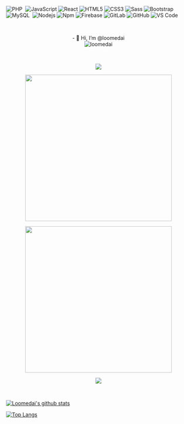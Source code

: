 ![PHP](https://img.shields.io/badge/-PHP-05122A?style=flat&logo=php&logoColor=777BB4)&nbsp;
![JavaScript](https://img.shields.io/badge/-JavaScript-%23F7DF1C?style=flat-square&logo=javascript&logoColor=000000&labelColor=%23F7DF1C&color=%23FFCE5A)
![React](https://img.shields.io/badge/-React-61DAFB?style=flat-square&logo=react&logoColor=ffffff)
![HTML5](https://img.shields.io/badge/-HTML5-%23E44D27?style=flat-square&logo=html5&logoColor=ffffff)
![CSS3](https://img.shields.io/badge/-CSS3-%231572B6?style=flat-square&logo=css3)
![Sass](https://img.shields.io/badge/-Sass-%23CC6699?style=flat-square&logo=sass&logoColor=ffffff)
![Bootstrap](https://img.shields.io/badge/-Bootstrap-563D7C?style=flat-square&logo=Bootstrap)
![MySQL](https://img.shields.io/badge/-MySQL-05122A?style=flat&logo=mysql&logoColor=4479A1)&nbsp;
![Nodejs](https://img.shields.io/badge/-Nodejs-339933?style=flat-square&logo=Node.js&logoColor=ffffff)
![Npm](https://img.shields.io/badge/-npm-CB3837?style=flat-square&logo=npm)
![Firebase](https://img.shields.io/badge/-Firebase-FFCA28?style=flat-square&logo=firebase&logoColor=ffffff)
![GitLab](https://img.shields.io/badge/-GitLab-FCA121?style=flat-square&logo=gitlab)
![GitHub](https://img.shields.io/badge/-GitHub-181717?style=flat-square&logo=github)
![VS Code](http://img.shields.io/badge/-VS%20Code-007ACC?style=flat-square&logo=visual-studio-code&logoColor=ffffff)

<br>
<p align="center" >
- 👋 Hi, I’m @loomedai
  <br>

<img src="https://komarev.com/ghpvc/?username=loomedai&label=Profile%20views&color=0e75b6&style=flat" alt="loomedai" />
  <br>
  
  </p>
<br>

<p align="center"><img src="https://github-readme-stats.vercel.app/api/top-langs/?username=loomedai&layout=compact&hide=TSQL&theme=chartreuse-dark"></p>

<p align="center" ><img src="https://github-readme-stats.vercel.app/api?username=loomedai&count_private=true&show_icons=true&&theme=chartreuse-dark&include_all_commits=true" width="400"></p> 



<p align="center" ><img src="https://github-readme-stats.vercel.app/api?username=loomedai&show_icons=true&hide=contribs,prs&cache_seconds=86400&theme=tokyonight" width="400"></p> 

[tokyonight]: https://github-readme-stats.vercel.app/api?username=loomedai&show_icons=true&hide=contribs,prs&cache_seconds=86400&theme=tokyonight

<p align="center" ><img src="https://github-readme-streak-stats.herokuapp.com?user=loomedai&theme=chartreuse-dark"></p>
<br/>

[![Loomedai's github stats](https://github-readme-stats.vercel.app/api?username=loomedai&theme=material-palenight&count_private=true&hide=contribs)](https://github.com/loomedai/github-readme-stats)


[![Top Langs](https://github-readme-stats.vercel.app/api/top-langs/?username=loomedai&theme=material-palenight&hide=Jupyter&layout=compact)](https://github.com/anuraghazra/github-readme-stats)


<!--- (url)<p><img align="center" width="496px" src="https://github-readme-stats.vercel.app/api/top-langs?username=loomedai&show_icons=true&locale=en&layout=compact&theme=radical" alt="loomedai" /></p>  --->


<!---
loomedai/loomedai is a ✨ special ✨ repository because its `README.md` (this file) appears on your GitHub profile.
You can click the Preview link to take a look at your changes.
--->
